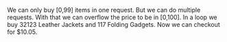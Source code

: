 We can only buy [0,99] items in one request.
But we can do multiple requests.
With that we can overflow the price to be in [0,100].
In a loop we buy 32123 Leather Jackets and 117 Folding Gadgets.
Now we can checkout for $10.05.
